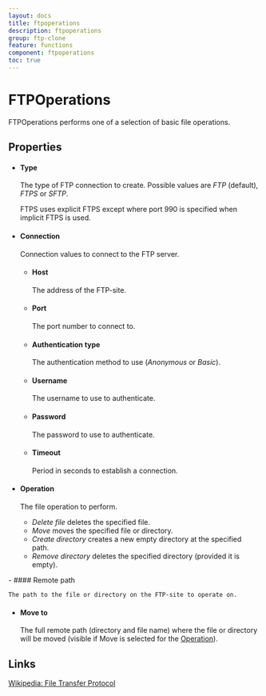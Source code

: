 ```yaml
---
layout: docs
title: ftpoperations
description: ftpoperations
group: ftp-clone
feature: functions
component: ftpoperations
toc: true
---
```

FTPOperations
=============

FTPOperations performs one of a selection of basic file operations.

Properties
----------

-  #### Type

    The type of FTP connection to create.  Possible values are *FTP* (default), *FTPS* or *SFTP*.
    
    FTPS uses explicit FTPS except where port 990 is specified when implicit FTPS is used.

-  #### Connection
	Connection values to connect to the FTP server.

	-  #### Host
	
	    The address of the FTP-site.
	
	-  #### Port
	
	    The port number to connect to.
	
	-  #### Authentication type
	
	    The authentication method to use (*Anonymous* or *Basic*).
	
	-  #### Username
	
	    The username to use to authenticate.
	
	-  #### Password
	
	    The password to use to authenticate.

	-  #### Timeout

		Period in seconds to establish a connection.

-  #### Operation

    The file operation to perform.

    -   *Delete file* deletes the specified file.
    -   *Move* moves the specified file or directory.
    -   *Create directory* creates a new empty directory at the
        specified path.
    -   *Remove directory* deletes the specified directory (provided it
        is empty).
<p>
-  #### Remote path

    The path to the file or directory on the FTP-site to operate on.

-  #### Move to

    The full remote path (directory and file name) where the file or
    directory will be moved (visible if Move is selected for the
    [Operation](#operationProperty)).

Links
-----

[Wikipedia: File Transfer
Protocol](http://en.wikipedia.org/wiki/File_Transfer_Protocol)
